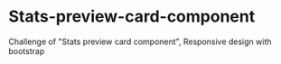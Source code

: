 # Stats-preview-card-component
Challenge of "Stats preview card component", Responsive design with bootstrap
